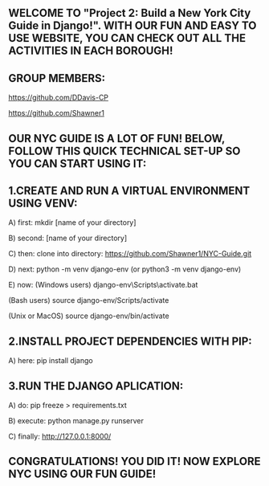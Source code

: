 WELCOME TO "Project 2: Build a New York City Guide in Django!". WITH OUR FUN AND EASY TO USE WEBSITE, YOU CAN CHECK OUT ALL THE ACTIVITIES IN EACH BOROUGH! 
-------------------------------------------------------------------------------------------------------------
GROUP MEMBERS: 
--------------
https://github.com/DDavis-CP              

https://github.com/Shawner1                        
 

OUR NYC GUIDE IS A LOT OF FUN! BELOW, FOLLOW THIS QUICK TECHNICAL SET-UP SO YOU CAN START USING IT:
--------------------------------------------------------------------------------------------------------------
1.CREATE AND RUN A VIRTUAL ENVIRONMENT USING VENV: 
--------------------------------------------------
A) first:  mkdir [name of your directory]

B) second: [name of your directory]

C) then: clone into directory: https://github.com/Shawner1/NYC-Guide.git 

D) next: python -m venv django-env (or python3 -m venv django-env)

E) now: (Windows users) django-env\Scripts\activate.bat 
   
   (Bash users) source django-env/Scripts/activate
   
   (Unix or MacOS) source django-env/bin/activate

2.INSTALL PROJECT DEPENDENCIES WITH PIP:           
------------------------------------------------------------------
A) here: pip install django

3.RUN THE DJANGO APLICATION:                       
------------------------------------------------------------------
A) do: pip freeze > requirements.txt

B) execute: python manage.py runserver

C) finally: http://127.0.0.1:8000/

CONGRATULATIONS! YOU DID IT! NOW EXPLORE NYC USING OUR FUN GUIDE! 
------------------------------------------------------------------------------------
                                          









